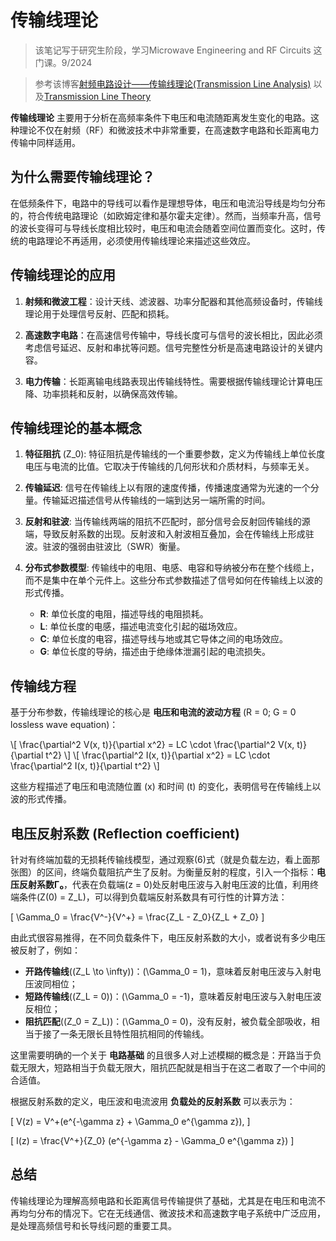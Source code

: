 # 传输线理论

> 该笔记写于研究生阶段，学习Microwave Engineering and RF Circuits 这门课。9/2024

> 参考该博客[射频电路设计——传输线理论(Transmission Line Analysis)](https://blog.csdn.net/weixin_43784055/article/details/122136730) 以及[Transmission Line Theory](https://www.bilibili.com/video/BV14F411m7dD?p=4&vd_source=ff9a60fb4cd8133ac45d108a89246dc0])

**传输线理论** 主要用于分析在高频率条件下电压和电流随距离发生变化的电路。这种理论不仅在射频（RF）和微波技术中非常重要，在高速数字电路和长距离电力传输中同样适用。

## 为什么需要传输线理论？

在低频条件下，电路中的导线可以看作是理想导体，电压和电流沿导线是均匀分布的，符合传统电路理论（如欧姆定律和基尔霍夫定律）。然而，当频率升高，信号的波长变得可与导线长度相比较时，电压和电流会随着空间位置而变化。这时，传统的电路理论不再适用，必须使用传输线理论来描述这些效应。

## 传输线理论的应用

1. **射频和微波工程**：设计天线、滤波器、功率分配器和其他高频设备时，传输线理论用于处理信号反射、匹配和损耗。
  
2. **高速数字电路**：在高速信号传输中，导线长度可与信号的波长相比，因此必须考虑信号延迟、反射和串扰等问题。信号完整性分析是高速电路设计的关键内容。

3. **电力传输**：长距离输电线路表现出传输线特性。需要根据传输线理论计算电压降、功率损耗和反射，以确保高效传输。
 
## 传输线理论的基本概念

1. **特征阻抗** (Z_0):
   特征阻抗是传输线的一个重要参数，定义为传输线上单位长度电压与电流的比值。它取决于传输线的几何形状和介质材料，与频率无关。

2. **传输延迟**:
   信号在传输线上以有限的速度传播，传播速度通常为光速的一个分量。传输延迟描述信号从传输线的一端到达另一端所需的时间。

3. **反射和驻波**:
   当传输线两端的阻抗不匹配时，部分信号会反射回传输线的源端，导致反射系数的出现。反射波和入射波相互叠加，会在传输线上形成驻波。驻波的强弱由驻波比（SWR）衡量。

4. **分布式参数模型**:
   传输线中的电阻、电感、电容和导纳被分布在整个线缆上，而不是集中在单个元件上。这些分布式参数描述了信号如何在传输线上以波的形式传播。

      - **R**: 单位长度的电阻，描述导线的电阻损耗。
      - **L**: 单位长度的电感，描述电流变化引起的磁场效应。
      - **C**: 单位长度的电容，描述导线与地或其它导体之间的电场效应。
      - **G**: 单位长度的导纳，描述由于绝缘体泄漏引起的电流损失。

## 传输线方程
基于分布参数，传输线理论的核心是 **电压和电流的波动方程** (R = 0; G = 0 lossless wave equation)：

\\[
\\frac{\\partial^2 V(x, t)}{\\partial x^2} = LC \\cdot \\frac{\\partial^2 V(x, t)}{\\partial t^2}
\\]
\\[
\\frac{\\partial^2 I(x, t)}{\\partial x^2} = LC \\cdot \\frac{\\partial^2 I(x, t)}{\\partial t^2}
\\]

这些方程描述了电压和电流随位置 (x) 和时间 (t) 的变化，表明信号在传输线上以波的形式传播。

## 电压反射系数 (Reflection coefficient)

针对有终端加载的无损耗传输线模型，通过观察(6)式（就是负载左边，看上面那张图）的区间，终端负载阻抗产生了反射。为衡量反射的程度，引入一个指标：**电压反射系数Γ₀**，代表在负载端\(z = 0\)处反射电压波与入射电压波的比值，利用终端条件\(Z(0) = Z_L\)，可以得到负载端反射系数具有可行性的计算方法：

\[
\Gamma_0 = \frac{V^-}{V^+} = \frac{Z_L - Z_0}{Z_L + Z_0}
\]

由此式很容易推得，在不同负载条件下，电压反射系数的大小，或者说有多少电压被反射了，例如：

  - **开路传输线**(\(Z_L \to \infty\))：\(\Gamma_0 = 1\)，意味着反射电压波与入射电压波同相位；
  - **短路传输线**(\(Z_L = 0\))：\(\Gamma_0 = -1\)，意味着反射电压波与入射电压波反相位；
  - **阻抗匹配**(\(Z_0 = Z_L\))：\(\Gamma_0 = 0\)，没有反射，被负载全部吸收，相当于接了一条无限长且特性阻抗相同的传输线。

这里需要明确的一个关于 **电路基础** 的且很多人对上述模糊的概念是：开路当于负载无限大，短路相当于负载无限大，阻抗匹配就是相当于在这二者取了一个中间的合适值。

根据反射系数的定义，电压波和电流波用 **负载处的反射系数** 可以表示为：

\[
V(z) = V^+(e^{-\gamma z} + \Gamma_0 e^{\gamma z}),
\]

\[
I(z) = \frac{V^+}{Z_0} (e^{-\gamma z} - \Gamma_0 e^{\gamma z})
\]



## 总结
传输线理论为理解高频电路和长距离信号传输提供了基础，尤其是在电压和电流不再均匀分布的情况下。它在无线通信、微波技术和高速数字电子系统中广泛应用，是处理高频信号和长导线问题的重要工具。